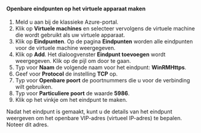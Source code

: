 #### <a name="to-create-public-endpoints-on-the-virtual-device"></a>Openbare eindpunten op het virtuele apparaat maken

1. Meld u aan bij de klassieke Azure-portal.
2. Klik op **Virtuele machines** en selecteer vervolgens de virtuele machine die wordt gebruikt als uw virtuele apparaat.
3. Klik op **Eindpunten**. Op de pagina **Eindpunten** worden alle eindpunten voor de virtuele machine weergegeven.
4. Klik op **Add**. Het dialoogvenster **Eindpunt toevoegen** wordt weergegeven. Klik op de pijl om door te gaan.
5. Typ voor **Naam** de volgende naam voor het eindpunt: **WinRMHttps**.
6. Geef voor **Protocol** de instelling **TCP** op.
7. Typ voor **Openbare poort** de poortnummers die u voor de verbinding wilt gebruiken.
8. Typ voor **Particuliere poort** de waarde **5986**.
9. Klik op het vinkje om het eindpunt te maken.

Nadat het eindpunt is gemaakt, kunt u de details van het eindpunt weergeven om het openbare VIP-adres (virtueel IP-adres) te bepalen. Noteer dit adres.



<!--HONumber=Jan17_HO1-->


